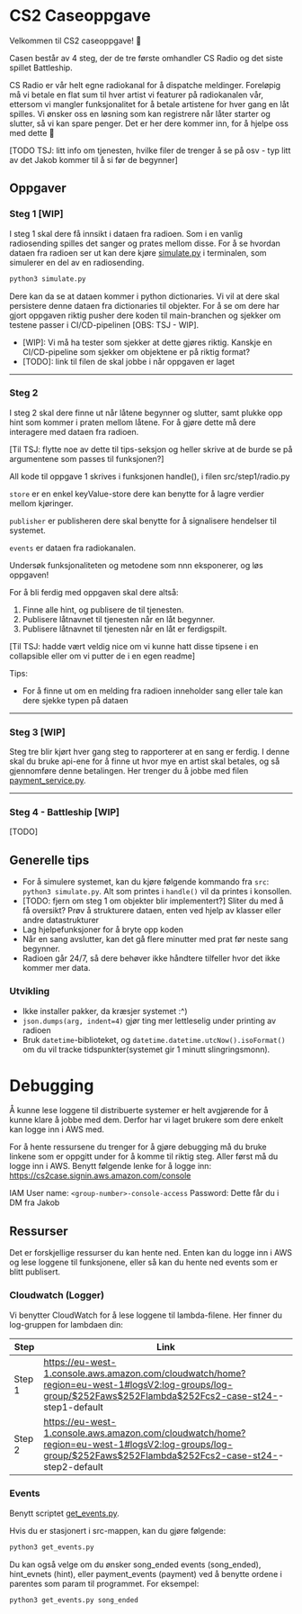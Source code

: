 # CS2 Caseoppgave

Velkommen til CS2 caseoppgave! :rocket:

Casen består av 4 steg, der de tre første omhandler CS Radio og det siste spillet Battleship.

CS Radio er vår helt egne radiokanal for å dispatche meldinger.
Foreløpig må vi betale en flat sum til hver artist vi featurer på radiokanalen vår, ettersom vi mangler funksjonalitet for å betale artistene for hver gang en låt spilles. Vi ønsker oss en løsning som kan registrere når låter starter og slutter, så vi kan spare penger. Det er her dere kommer inn, for å hjelpe oss med dette :partying_face:

[TODO TSJ: litt info om tjenesten, hvilke filer de trenger å se på osv - typ litt av det Jakob kommer til å si før de begynner]

## Oppgaver

### Steg 1 [WIP]

I steg 1 skal dere få innsikt i dataen fra radioen.
Som i en vanlig radiosending spilles det sanger og prates mellom disse.
For å se hvordan dataen fra radioen ser ut kan dere kjøre [simulate.py](src/step1/simulate.py) i terminalen, som simulerer en del av en radiosending.

```bash
python3 simulate.py
```

Dere kan da se at dataen kommer i python dictionaries.
Vi vil at dere skal persistere denne dataen fra dictionaries til objekter.
For å se om dere har gjort oppgaven riktig pusher dere koden til main-branchen og sjekker om testene passer i CI/CD-pipelinen [OBS: TSJ - WIP].

- [WIP]: Vi må ha tester som sjekker at dette gjøres riktig. Kanskje en CI/CD-pipeline som sjekker om objektene er på riktig format?
- [TODO]: link til filen de skal jobbe i når oppgaven er laget

---

### Steg 2

I steg 2 skal dere finne ut når låtene begynner og slutter, samt plukke opp hint som kommer i praten mellom låtene.
For å gjøre dette må dere interagere med dataen fra radioen.

[Til TSJ: flytte noe av dette til tips-seksjon og heller skrive at de burde se på argumentene som passes til funksjonen?]

All kode til oppgave 1 skrives i funksjonen handle(), i filen src/step1/radio.py

`store` er en enkel keyValue-store dere kan benytte for å lagre verdier mellom kjøringer.

`publisher` er publisheren dere skal benytte for å signalisere hendelser til systemet.

`events` er dataen fra radiokanalen.

Undersøk funksjonaliteten og metodene som nnn eksponerer, og løs oppgaven!

For å bli ferdig med oppgaven skal dere altså:

1. Finne alle hint, og publisere de til tjenesten.
2. Publisere låtnavnet til tjenesten når en låt begynner.
3. Publisere låtnavnet til tjenesten når en låt er ferdigspilt.

[Til TSJ: hadde vært veldig nice om vi kunne hatt disse tipsene i en collapsible eller om vi putter de i en egen readme]

Tips:

- For å finne ut om en melding fra radioen inneholder sang eller tale kan dere sjekke typen på dataen

---

### Steg 3 [WIP]

Steg tre blir kjørt hver gang steg to rapporterer at en sang er ferdig. I denne skal du bruke api-ene for å finne ut hvor mye en artist skal betales, og så gjennomføre denne betalingen.
Her trenger du å jobbe med filen [payment_service.py](src/step2/payment_service.py).

---

### Steg 4 - Battleship [WIP]

[TODO]

## Generelle tips

- For å simulere systemet, kan du kjøre følgende kommando fra `src`: `python3 simulate.py`. Alt som printes i `handle()` vil da printes i konsollen.
- [TODO: fjern om steg 1 om objekter blir implementert?] Sliter du med å få oversikt? Prøv å strukturere dataen, enten ved hjelp av klasser eller andre datastrukturer
- Lag hjelpefunksjoner for å bryte opp koden
- Når en sang avslutter, kan det gå flere minutter med prat før neste sang begynner.
- Radioen går 24/7, så dere behøver ikke håndtere tilfeller hvor det ikke kommer mer data.

### Utvikling

- Ikke installer pakker, da kræsjer systemet :^)
- `json.dumps(arg, indent=4)` gjør ting mer lettleselig under printing av radioen
- Bruk `datetime`-biblioteket, og `datetime.datetime.utcNow().isoFormat()` om du vil tracke tidspunkter(systemet gir 1 minutt slingringsmonn).

# Debugging

Å kunne lese loggene til distribuerte systemer er helt avgjørende for å kunne klare å jobbe med dem.
Derfor har vi laget brukere som dere enkelt kan logge inn i AWS med.

For å hente ressursene du trenger for å gjøre debugging må du bruke linkene som er oppgitt under for å komme til riktig steg. Aller først må du logge inn i AWS.
Benytt følgende lenke for å logge inn:
https://cs2case.signin.aws.amazon.com/console

IAM User name: `<group-number>-console-access`
Password: Dette får du i DM fra Jakob

## Ressurser

Det er forskjellige ressurser du kan hente ned. Enten kan du logge inn i AWS og lese loggene til funksjonene, eller så kan du hente ned events som er blitt publisert.

### Cloudwatch (Logger)

Vi benytter CloudWatch for å lese loggene til lambda-filene.
Her finner du log-gruppen for lambdaen din:

| Step   | Link                                                                                                                                                                     |
| ------ | ------------------------------------------------------------------------------------------------------------------------------------------------------------------------ |
| Step 1 | https://eu-west-1.console.aws.amazon.com/cloudwatch/home?region=eu-west-1#logsV2:log-groups/log-group/$252Faws$252Flambda$252Fcs2-case-st24-<group-number>-step1-default |
| Step 2 | https://eu-west-1.console.aws.amazon.com/cloudwatch/home?region=eu-west-1#logsV2:log-groups/log-group/$252Faws$252Flambda$252Fcs2-case-st24-<group-number>-step2-default |

### Events

Benytt scriptet [get_events.py](src/get_events.py).

Hvis du er stasjonert i src-mappen, kan du gjøre følgende:

```bash
python3 get_events.py
```

Du kan også velge om du ønsker song_ended events (song_ended), hint_evnets (hint), eller payment_events (payment) ved å benytte ordene i parentes som param til programmet. For eksempel:

```bash
python3 get_events.py song_ended
```
